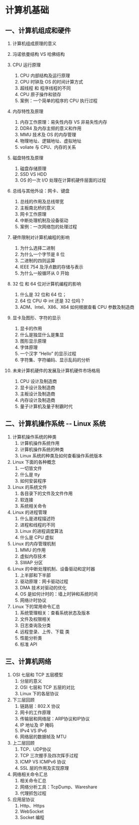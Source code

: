 # 计算机基础

## 一、计算机组成和硬件

1. 计算机组成原理的意义
2. 冯诺依曼结构 VS 哈佛结构
3. CPU 运行原理
   1. CPU 内部结构及运行原理
   2. CPU 时钟及 OS 的时间计算方式
   3. 超线程 和 程序线程的不同
   4. CPU 原子操作和锁存
   5. 案例：一个简单的程序的 CPU 执行过程

4. 内存特性及原理
   1. 内存工作原理：易失性内存 VS 非易失性内存
   2. DDR4 及内存主频的意义和作用
   3. MMU 技术及  OS 的内存管理
   4. 物理地址、逻辑地址、虚拟地址
   5. voliate 与 CPU、内存的关系
5. 磁盘特性及原理
   1. 磁盘存储原理
   2. SSD VS HDD 
   3. OS 的一次 I/O 处理在计算机硬件层面的过程

6. 总线与其他外设：网卡、键盘
   1. 总线的作用及总线带宽
   2. 主板南北桥的意义
   3. 网卡工作原理
   4. 中断处理机制及设备驱动
   5. 案例：一次网络包的处理过程
7. 硬件限制对计算机编程的影响
   1. 为什么选择二进制
   2. 为什么一个字节是 8 位
   3. 二进制的四则运算
   4. IEEE 754 及浮点数的存储与表示
   5. 为什么一般循环从 0 开始
8. 32 位 和 64 位对计算机编程的影响
   1. 什么是 32 位和 64 位；
   2. 64 位 CPU 中 int 还是 32 位吗？
   3. ADM、Intel、X86、X64 如何根据查看 CPU 参数及制造商
9. 显卡及图形、字符的显示
   1. 显卡的作用
   2. 什么是独显什么是集显
   3. 图形显示原理
   4. 字体原理
   5. 一个汉字 “Hello” 的显示过程
   6. 字符集、字符编码、显示乱码的分析
10. 未来计算机硬件的发展及计算机硬件市场格局
    1. CPU 设计及制造商
    2. 显卡设计及制造商
    3. 主板设计及制造商
    4. 内存设计及制造商
    5. 量子计算机及量子制霸时代

## 二、计算机操作系统 -- Linux 系统

1. 计算机操作系统的种类
   1. 计算机操作系统作用
   2. 计算机操作系统的种类
   3. Linux 系统的种类及如何查看操作系统版本
2. Linux 下面的各种概念
   1. 一切皆文件
   2. 什么是 tty
   3. 如何安装程序
3. Linux 的系统文件
   1. 各目录下的文件及文件作用
   2. 软连接
   3. 系统相关命令
4. Linux 的进程管理
   1. 什么是进程描述符
   2. 进程和线程的不同
   3. Linux 的进程调度算法
   4. 什么是 CPU 虚拟
5. Linux 的内存管理机制
   1. MMU 的作用
   2. 虚拟内存技术
   3. SWAP 分区
6. Linux 的中断处理机制、设备驱动和定时器
   1. 上半部和下半部
   2. 驱动原理：网卡驱动过程
   3. DMA 技术对驱动的优化
   4. OS 是如何计时的：墙上时钟和系统时间
   5. 网络计时协议
7. Linux 下的常用命令汇总
   1. 系统管理相关：查看系统状态及版本
   2. 文件及权限相关
   3. 日志查询及分类
   4. 远程登录、上传、下载 类
   5. 性能分析类
   6. 标准 API



## 三、计算机网络

1. OSI 七层和 TCP 五层模型
   1. 分层的意义
   2. OSI 七层和 TCP 五层的对比
   3. Linux 下的各层协议
2. 下三层回顾
   1. 链路层：802.X 协议
   2. 网卡的工作原理
   3. 传输层和网络层：ARP协议和IP协议
   4. IP 地址及 IP 掩码
   5. IPv4 VS IPv6
   6. 网络层的数据帧及 MTU
3. 上二层回顾
   1. TCP、UDP协议
   2. TCP 三次握手及四次挥手过程
   3. ICMP VS ICMPv6 协议
   4. SSL 层的作用及实现原理
4. 网络相关命令汇总
   1. 相关命令汇总
   2. 网络分析工具：TcpDump、Wareshare
   3. 代理抓包过程
5. 应用层协议
   1. Http、Https
   2. WebSocket
   3. Socket 编程